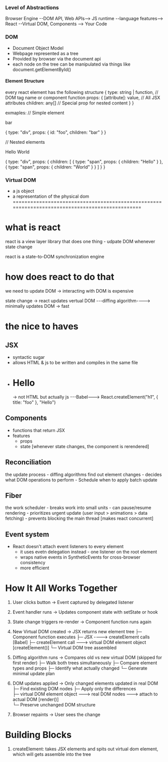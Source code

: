
### Level of Abstractions
Browser Engine --DOM API, Web APIs--> JS runtime --language features--> React --Virtual DOM, Components --> Your Code

### DOM
- Document Object Model
- Webpage represented as a tree
- Provided by browser via the document api
- each node on the tree can be manipulated via things like document.getElementById()

#### Element Structure
every react element has the following structure
{
  type: string | function,  // DOM tag name or component function
  props: {
    [attribute]: value,     // All JSX attributes
    children: any[]         // Special prop for nested content
  }
}

exmaples: 
// Simple element
<div id="foo">bar</div>

{
  type: "div",
  props: {
    id: "foo",
    children: "bar"
  }
}

// Nested elements
<div>
  <span>Hello</span>
  <span>World</span>
</div>

{
  type: "div", 
  props: {
    children: [
      { type: "span", props: { children: "Hello" } },
      { type: "span", props: { children: "World" } }
    ]
  }
}

### Virtual DOM
- a js object
- a representation of the physical dom
===============================================================================================

# what is react

react is a view layer library that does one thing - udpate DOM whenever state change

react is a state-to-DOM synchronization engine 


# how does react to do that

we need to update DOM -> interacting with DOM is expensive

state change -> react updates vertual DOM ---diffing algorithm----> minimally updates DOM -> fast


# the nice to haves 

## JSX
- syntactic sugar
- allows HTML & js to be written and compiles in the same file
- <h1 title="foo">Hello</h1> -> not HTML but actually js ---Babel---> React.createElement("h1", { title: "foo" }, "Hello")

## Components
- functions that return JSX
- features
    - props
    - state [whenever state changes, the component is rerendered]

## Reconciliation
the update process
    - diffing algorithms find out element changes
    - decides what DOM operations to perform
    - Schedule when to apply batch update 

## Fiber 
the work scheduler
    - breaks work into small units
    - can pause/resume rendering
    - prioritizes urgent update (user input > animations > data fetching)
    - prevents blocking the main thread [makes react concurrent]

## Event system
- React doesn't attach event listeners to every element
    - it uses evetn delegation instead - one listener on the root element
    - wraps native events in SyntheticEvents for cross-browser consistency
    - more efficient

# How It All Works Together

1. User clicks button → Event captured by delegated listener

2. Event handler runs → Updates component state with setState or hook

3. State change triggers re-render → Component function runs again

4. New Virtual DOM created → JSX returns new element tree
   ├─ Component function executes
   ├─ JSX ----> createElement calls                                              [Babel]
   ├─ createElement call ---> virtual DOM element object                         [createElement()]
   └─ Virtual DOM tree assembled

5. Diffing algorithm runs → Compares old vs new virtual DOM (skipped for first render)
   ├─ Walk both trees simultaneously
   ├─ Compare element types and props
   ├─ Identify what actually changed
   └─ Generate minimal update plan

6. DOM updates applied → Only changed elements updated in real DOM
   ├─ Find existing DOM nodes
   ├─ Apply only the differences                    
   ├─ virtual DOM element object ---> real DOM nodes ---> attach to actual DOM   [render()]                        
   └─ Preserve unchanged DOM structure

7. Browser repaints → User sees the change


# Building Blocks

1. createElement: takes JSX elements and spits out virtual dom element, which will gets assemble into the tree